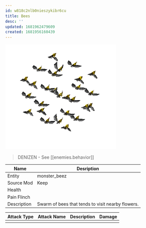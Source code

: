 ```yaml
---
id: w818c2nlb0nieszykibr6cu
title: Bees
desc: ''
updated: 1681962479609
created: 1681956160439
---
```

![Monster Picture](assets/img/beez.gif)

> DENIZEN - See [[enemies.behavior]]

|Name  |Desription|
|------|-------------|
|Entity|monster_beez|
|Source Mod|Keep|
|Health||
|Pain Flinch||
|Description|Swarm of bees that tends to visit nearby flowers.|

|Attack Type|Attack Name|Description|Damage|
|-----------|-----------|-----------|------|
||||